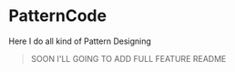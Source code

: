# PatternCode
Here I do all kind of Pattern Designing

> SOON I'LL GOING TO ADD FULL FEATURE README
